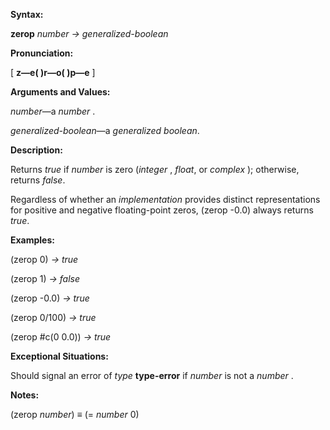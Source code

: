  

**Syntax:** 

**zerop** *number → generalized-boolean* 

**Pronunciation:** 

[ **z—e( )r—o( )p—e** ] 

**Arguments and Values:** 

*number*—a *number* . 

*generalized-boolean*—a *generalized boolean*. 

**Description:** 

Returns *true* if *number* is zero (*integer* , *float*, or *complex* ); otherwise, returns *false*. 

Regardless of whether an *implementation* provides distinct representations for positive and negative floating-point zeros, (zerop -0.0) always returns *true*. 

**Examples:** 

(zerop 0) *→ true* 

(zerop 1) *→ false* 

(zerop -0.0) *→ true* 

(zerop 0/100) *→ true* 

(zerop #c(0 0.0)) *→ true* 

**Exceptional Situations:** 

Should signal an error of *type* **type-error** if *number* is not a *number* . 

**Notes:** 

(zerop *number*) *≡* (= *number* 0) 

